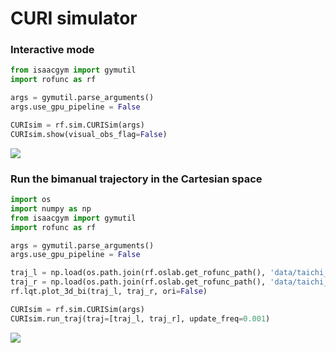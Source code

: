 # CURI simulator

### Interactive mode 
```python
from isaacgym import gymutil
import rofunc as rf

args = gymutil.parse_arguments()
args.use_gpu_pipeline = False

CURIsim = rf.sim.CURISim(args)
CURIsim.show(visual_obs_flag=False)
```

![](../../img/simulator_gif/curi_interactive.gif)

### Run the bimanual trajectory in the Cartesian space

```python
import os
import numpy as np
from isaacgym import gymutil
import rofunc as rf

args = gymutil.parse_arguments()
args.use_gpu_pipeline = False

traj_l = np.load(os.path.join(rf.oslab.get_rofunc_path(), 'data/taichi_1l.npy'))
traj_r = np.load(os.path.join(rf.oslab.get_rofunc_path(), 'data/taichi_1r.npy'))
rf.lqt.plot_3d_bi(traj_l, traj_r, ori=False)

CURIsim = rf.sim.CURISim(args)
CURIsim.run_traj(traj=[traj_l, traj_r], update_freq=0.001)
```

![](../../img/simulator_gif/CURITaichiFlat.gif)

